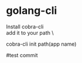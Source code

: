 # golang-cli

Install cobra-cli \
add it to your path \

cobra-cli init path(app name)

#test commit

